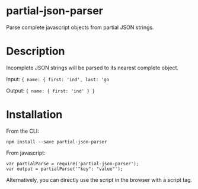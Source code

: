 # partial-json-parser
Parse complete javascript objects from partial JSON strings.

# Description
Incomplete JSON strings will be parsed to its nearest complete object. 

Input: 
`{
  name: {
    first: 'ind',
    last: 'go`
    
Output:
`{
  name: {
    first: 'ind'
  }
}`

# Installation
From the CLI:

    npm install --save partial-json-parser
    
From javascript:

    var partialParse = require('partial-json-parser');
    var output = partialParse('"key": "value"');
    
Alternatively, you can directly use the script in the browser with a script tag.